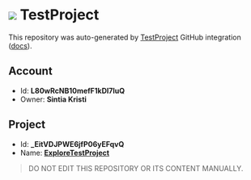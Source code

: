 # ![](https://s3.amazonaws.com/storage-static.testproject.io/logos/TP-Logo-Square.svg) TestProject

This repository was auto-generated by [TestProject](https://testproject.io) GitHub integration ([docs](https://docs.testproject.io/testproject-integrations/github-integration)).

## Account
* Id: **L80wRcNB10mefF1kDl7luQ**
* Owner: **Sintia Kristi**

## Project
* Id: **_EitVDJPWE6jfP06yEFqvQ**
* Name: **[ExploreTestProject](https://app.testproject.io/#/projects/653013/tests)**

> DO NOT EDIT THIS REPOSITORY OR ITS CONTENT MANUALLY.